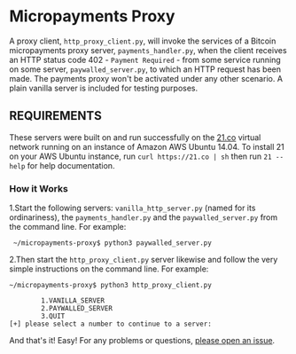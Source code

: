 # Micropayments Proxy
A proxy client, `http_proxy_client.py`, will invoke the services of a Bitcoin micropayments proxy server, `payments_handler.py`, when the client receives an HTTP status code 402 - `Payment Required` - from some service running on some server, `paywalled_server.py`, to which an HTTP request has been made. The payments proxy won't be activated under any other scenario. A plain vanilla server is included for testing purposes.

## REQUIREMENTS
These servers were built on and run successfully on the [21.co](https://21.co) virtual network running on an instance of Amazon AWS Ubuntu 14.04. To install 21 on your AWS Ubuntu instance, run `curl https://21.co | sh` then run `21 --help` for help documentation. 
 
### How it Works

1.Start the following servers: `vanilla_http_server.py` (named for its
ordinariness), the `payments_handler.py` and the `paywalled_server.py` from the
command line. For example:
```
 ~/micropayments-proxy$ python3 paywalled_server.py
 ```
2.Then start the `http_proxy_client.py` server likewise and follow the very simple
instructions on the command line. For example:
 ```
 ~/micropayments-proxy$ python3 http_proxy_client.py
 
         1.VANILLA_SERVER
         2.PAYWALLED_SERVER
         3.QUIT
 [+] please select a number to continue to a server:
 ```
 
 And that's it! Easy! For any problems or questions, [please open an
 issue](https://github.com/skynode/blockchain-dev/issues/new).
